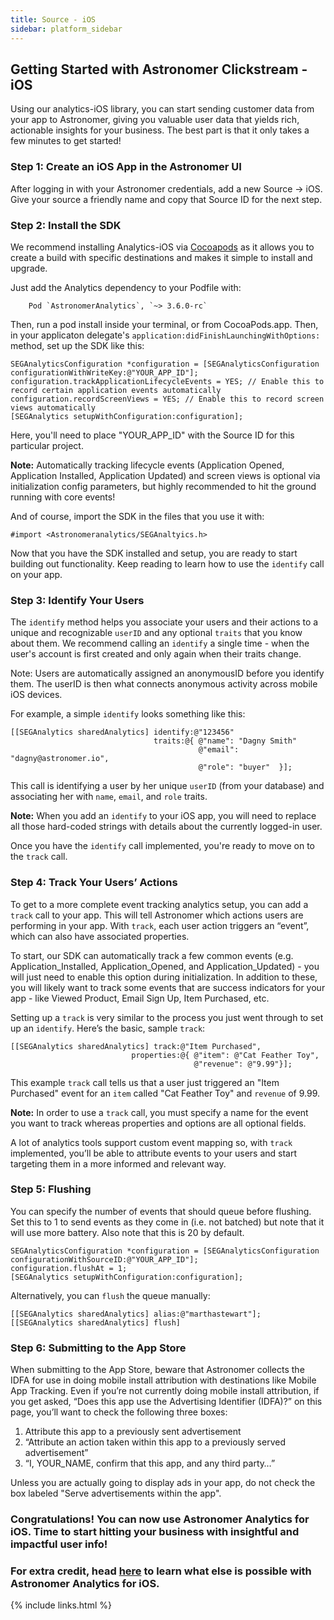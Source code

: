 ```yaml
---
title: Source - iOS
sidebar: platform_sidebar
---
```


## Getting Started with Astronomer Clickstream - iOS

Using our analytics-iOS library, you can start sending customer data from your app to Astronomer, giving you valuable user data that yields rich, actionable insights for your business. The best part is that it only takes a few minutes to get started!

### Step 1: Create an iOS App in the Astronomer UI

After logging in with your Astronomer credentials, add a new Source → iOS. Give your source a friendly name and copy that Source ID for the next step.

### Step 2: Install the SDK

We recommend installing Analytics-iOS via [Cocoapods](https://cocoapods.org/) as it allows you to create a build with specific destinations and makes it simple to install and upgrade.

Just add the Analytics dependency to your Podfile with:

```
	Pod `AstronomerAnalytics`, `~> 3.6.0-rc`
```

Then, run a pod install inside your terminal, or from CocoaPods.app. Then, in your applicaton delegate's `application:didFinishLaunchingWithOptions:` method, set up the SDK like this:

```
SEGAnalyticsConfiguration *configuration = [SEGAnalyticsConfiguration configurationWithWriteKey:@"YOUR_APP_ID"];
configuration.trackApplicationLifecycleEvents = YES; // Enable this to record certain application events automatically
configuration.recordScreenViews = YES; // Enable this to record screen views automatically
[SEGAnalytics setupWithConfiguration:configuration];
```

Here, you'll need to place "YOUR_APP_ID" with the Source ID for this particular project.

**Note:** Automatically tracking lifecycle events (Application Opened, Application Installed, Application Updated) and screen views is optional via initialization config parameters, but highly recommended to hit the ground running with core events!

And of course, import the SDK in the files that you use it with:
```
#import <Astronomeranalytics/SEGAnaltyics.h>
```

Now that you have the SDK installed and setup, you are ready to start building out functionality. Keep reading to learn how to use the `identify` call on your app.

### Step 3: Identify Your Users

The `identify` method helps you associate your users and their actions to a unique and recognizable `userID` and any optional `traits` that you know about them. We recommend calling an `identify` a single time - when the user's account is first created and only again when their traits change.

Note: Users are automatically assigned an anonymousID before you identify them. The userID is then what connects anonymous activity across mobile iOS devices.

For example, a simple `identify` looks something like this:
```
[[SEGAnalytics sharedAnalytics] identify:@"123456"
                                traits:@{ @"name": "Dagny Smith"
                                          @"email": "dagny@astronomer.io",
                                          @"role": "buyer"  }];
```

This call is identifying a user by her unique `userID` (from your database) and associating her with `name`, `email`, and `role` traits.

**Note:** When you add an `identify` to your iOS app, you will need to replace all those hard-coded strings with details about the currently logged-in user.

Once you have the `identify` call implemented, you're ready to move on to the `track` call.

### Step 4: Track Your Users’ Actions

To get to a more complete event tracking analytics setup, you can add a `track` call to your app. This will tell Astronomer which actions users are performing in your app. With `track`, each user action triggers an “event”, which can also have associated properties.

To start, our SDK can automatically track a few common events (e.g. Application_Installed, Application_Opened, and Application_Updated) - you will just need to enable this option during initialization. In addition to these, you will likely want to track some events that are success indicators for your app - like Viewed Product, Email Sign Up, Item Purchased, etc.

Setting up a `track` is very similar to the process you just went through to set up an `identify`. Here’s the basic, sample `track`:
```
[[SEGAnalytics sharedAnalytics] track:@"Item Purchased",
                           properties:@{ @"item": @"Cat Feather Toy",
                                         @"revenue": @"9.99"}];
```

This example `track` call tells us that a user just triggered an "Item Purchased" event for an `item` called "Cat Feather Toy" and `revenue` of 9.99.

**Note:** In order to use a `track` call, you must specify a name for the event you want to track whereas properties and options are all optional fields.

A lot of analytics tools support custom event mapping so, with `track` implemented, you’ll be able to attribute events to your users and start targeting them in a more informed and relevant way.

### Step 5: Flushing

You can specify the number of events that should queue before flushing. Set this to 1 to send events as they come in (i.e. not batched) but note that it will use more battery. Also note that this is 20 by default.
```
SEGAnalyticsConfiguration *configuration = [SEGAnalyticsConfiguration configurationWithSourceID:@"YOUR_APP_ID"];
configuration.flushAt = 1;
[SEGAnalytics setupWithConfiguration:configuration];
```

Alternatively, you can `flush` the queue manually:
```
[[SEGAnalytics sharedAnalytics] alias:@"marthastewart"];
[[SEGAnalytics sharedAnalytics] flush]
```

### Step 6: Submitting to the App Store

When submitting to the App Store, beware that Astronomer collects the IDFA for use in doing mobile install attribution with destinations like Mobile App Tracking. Even if you’re not currently doing mobile install attribution, if you get asked, “Does this app use the Advertising Identifier (IDFA)?” on this page, you’ll want to check the following three boxes:
  1. Attribute this app to a previously sent advertisement
  2. “Attribute an action taken within this app to a previously served advertisement”
  3. “I, YOUR_NAME, confirm that this app, and any third party…”

Unless you are actually going to display ads in your app, do not check the box labeled "Serve advertisements within the app".

### Congratulations! You can now use Astronomer Analytics for iOS. Time to start hitting your business with insightful and impactful user info!

### For extra credit, head [here](https://segment.com/docs/sources/mobile/ios/) to learn what else is possible with Astronomer Analytics for iOS.

{% include links.html %}